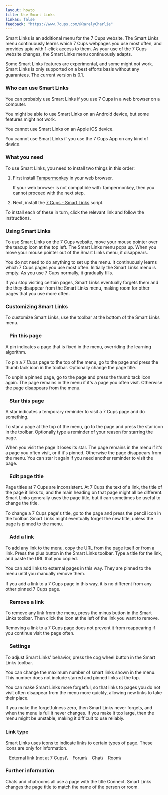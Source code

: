 ```yaml
---
layout: howto
title: Use Smart Links
linkas: false
feedback: "https://www.7cups.com/@RarelyCharlie"
---
```

<style>i.fa {display: inline-block; margin-right: 1ex; color: #07d;} .fa-plus {color: #0a0;} .fa-minus {color: #a00;} .fa-thumb-tack {color: #fa0; transform: rotate(17deg);} .fa-star {color: #f44; transform: rotate(-7deg);} .fa-pencil {color: #07d;} .fa-cog {color: #667;}</style>
Smart Links is an additional menu for the 7 Cups website. The Smart Links menu continuously learns which 7 Cups webpages you use most often, and provides upiu with 1-click access to them. As your use of the 7 Cups website changes, the Smart Links menu continuously adapts.

Some Smart Links features are experimental, and some might not work. Smart Links is only supported on a best efforts basis without any guarantees. The current version is 0.1.

### Who can use Smart Links

You can probably use Smart Links if you use 7 Cups in a web browser on a computer.

You might be able to use Smart Links on an Android device, but some features might not work.

You cannot use Smart Links on an Apple iOS device.

You cannot use Smart Links if you use the 7 Cups App on any kind of device.

### What you need
To use Smart Links, you need to install two things in this order: 

1. First install [Tampermonkey](http://tampermonkey.net/) in your web browser.

   If your web browser is not compatible with Tampermonkey, then you cannot proceed with the next step.

2. Next, install the [7 Cups - Smart Links](https://greasyfork.org/en/scripts/zzzzzzzzzzz) script.

To install each of these in turn, click the relevant link and follow the instructions.

### Using Smart Links

To use Smart Links on the 7 Cups website, move your mouse pointer over the teacup icon at the top left. The Smart Links menu pops up. When you move your mouse pointer out of the Smart Links menu, it disappears.

You do not need to do anything to set up the menu. It continuously learns which 7 Cups pages you use most often. Initially the Smart Links menu is empty. As you use 7 Cups normally, it gradually fills.

If you stop visiting certain pages, Smart Links eventually forgets them and the they disappear from the Smart Links menu, making room for other pages that you use more often.

### Customizing Smart Links

To customize Smart Links, use the toolbar at the bottom of the Smart Links menu.

### <i class="fa fa-thumb-tack"></i> Pin this page

A pin indicates a page that is fixed in the menu, overriding the learning algorithm.

To pin a 7 Cups page to the top of the menu, go to the page and press the thumb tack icon in the toolbar. Optionally change the page title.

To unpin a pinned page, go to the page and press the thumb tack icon again. The page remains in the menu if it's a page you often visit. Otherwise the page disappears from the menu.

### <i class="fa fa-star"></i> Star this page

A star indicates a temporary reminder to visit a 7 Cups page and do something.

To star a page at the top of the menu, go to the page and press the star icon in the toolbar. Optionally type a reminder of your reason for starring the page.

When you visit the page it loses its star. The page remains in the menu if it's a page you often visit, or if it's pinned. Otherwise the page disappears from the menu. You can star it again if you need another reminder to visit the page.

### <i class="fa fa-pencil"></i> Edit page title

Page titles at 7 Cups are inconsistent. At 7 Cups the text of a link, the title of the page it links to, and the main heading on that page might all be different. Smart Links generally uses the page title, but it can sometimes be useful to change the title.

To change a 7 Cups page's title, go to the page and press the pencil icon in the toolbar. Smart Links might eventually forget the new title, unless the page is pinned to the menu.

### <i class="fa fa-plus"></i> Add a link

To add any link to the menu, copy the URL from the page itself or from a link. Press the plus button in the Smart Links toolbar. Type a title for the link, and paste the URL that you copied.

You can add links to external pages in this way. They are pinned to the menu until you manually remove them.

If you add a link to a 7 Cups page in this way, it is no different from any other pinned 7 Cups page.

### <i class="fa fa-minus"></i> Remove a link

To remove any link from the menu, press the minus button in the Smart Links toolbar. Then click the icon at the left of the link you want to remove.

Removing a link to a 7 Cups page does not prevent it from reappearing if you continue visit the page often.

### <i class="fa fa-cog"></i> Settings

To adjust Smart Links' behavior, press the cog wheel button in the Smart Links toolbar.

You can change the maximum number of smart links shown in the menu. This number does not include starred and pinned links at the top.

You can make Smart Links more forgetful, so that links to pages you do not visit often disappear from the menu more quickly, allowing new links to take their place.

If you make the forgetfulness zero, then Smart Links never forgets, and when the menu is full it never changes. If you make it too large, then the menu might be unstable, making it difficult to use reliably.

### Link type

Smart Links uses icons to indicate links to certain types of page. These icons are only for information.

<i class="fa fa-external-link"></i> External link (not at 7 Cups)\\
<i class="fa fa-quote-left"></i> Forum\\
<i class="fa fa-comment-o"></i> Chat\\
<i class="fa fa-comments-o"></i> Room\\


### Further information

Chats and chatrooms all use a page with the title Connect. Smart Links changes the page title to match the name of the person or room. 

